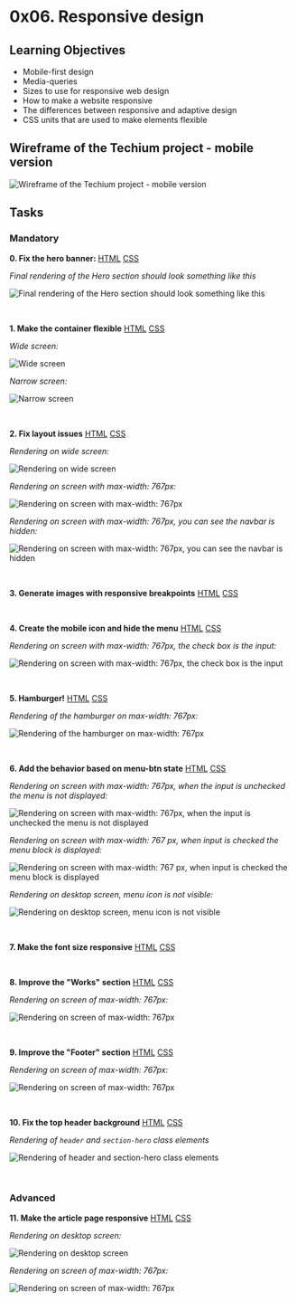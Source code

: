 # 0x06. Responsive design

## Learning Objectives
- Mobile-first design
- Media-queries
- Sizes to use for responsive web design
- How to make a website responsive
- The differences between responsive and adaptive design
- CSS units that are used to make elements flexible

## Wireframe of the Techium project - mobile version
![Wireframe of the Techium project - mobile version](https://github.com/dianaparr/holbertonschool-web_front_end/blob/main/0x06-responsive_design/img/wiframe.png)

## Tasks
### Mandatory
**0. Fix the hero banner:** [HTML]() [CSS]()

*Final rendering of the Hero section should look something like this*

![Final rendering of the Hero section should look something like this](https://github.com/dianaparr/holbertonschool-web_front_end/blob/main/0x06-responsive_design/img/0-img.png)

<br />

**1. Make the container flexible** [HTML]() [CSS]()

*Wide screen:*

![Wide screen](https://github.com/dianaparr/holbertonschool-web_front_end/blob/main/0x06-responsive_design/img/1-img.png)

*Narrow screen:*

![Narrow screen](https://github.com/dianaparr/holbertonschool-web_front_end/blob/main/0x06-responsive_design/img/1.1-img.png)

<br />


**2. Fix layout issues** [HTML]() [CSS]()

*Rendering on wide screen:*

![Rendering on wide screen](https://github.com/dianaparr/holbertonschool-web_front_end/blob/main/0x06-responsive_design/img/2-img.png)

*Rendering on screen with max-width: 767px:*

![Rendering on screen with max-width: 767px](https://github.com/dianaparr/holbertonschool-web_front_end/blob/main/0x06-responsive_design/img/2.1-img.png)

*Rendering on screen with max-width: 767px, you can see the navbar is hidden:*

![Rendering on screen with max-width: 767px, you can see the navbar is hidden](https://github.com/dianaparr/holbertonschool-web_front_end/blob/main/0x06-responsive_design/img/2.2-img.png)

<br />

**3. Generate images with responsive breakpoints** [HTML]() [CSS]()

<br />

**4. Create the mobile icon and hide the menu** [HTML]() [CSS]()

*Rendering on screen with max-width: 767px, the check box is the input:*

![Rendering on screen with max-width: 767px, the check box is the input](https://github.com/dianaparr/holbertonschool-web_front_end/blob/main/0x06-responsive_design/img/4-img.png)

<br />

**5. Hamburger!** [HTML]() [CSS]()

*Rendering of the hamburger on max-width: 767px:*

![Rendering of the hamburger on max-width: 767px](https://github.com/dianaparr/holbertonschool-web_front_end/blob/main/0x06-responsive_design/img/5-img.png)

<br />

**6. Add the behavior based on menu-btn state** [HTML]() [CSS]()

*Rendering on screen with max-width: 767px, when the input is unchecked the menu is not displayed:*

![Rendering on screen with max-width: 767px, when the input is unchecked the menu is not displayed](https://github.com/dianaparr/holbertonschool-web_front_end/blob/main/0x06-responsive_design/img/6-img.png)

*Rendering on screen with max-width: 767 px, when input is checked the menu block is displayed:*

![Rendering on screen with max-width: 767 px, when input is checked the menu block is displayed](https://github.com/dianaparr/holbertonschool-web_front_end/blob/main/0x06-responsive_design/img/6.1-img.png)

*Rendering on desktop screen, menu icon is not visible:*

![Rendering on desktop screen, menu icon is not visible](https://github.com/dianaparr/holbertonschool-web_front_end/blob/main/0x06-responsive_design/img/6.2-img.png)

<br />

**7. Make the font size responsive** [HTML]() [CSS]()

<br />

**8. Improve the "Works" section** [HTML]() [CSS]()

*Rendering on screen of max-width: 767px:*

![Rendering on screen of max-width: 767px](https://github.com/dianaparr/holbertonschool-web_front_end/blob/main/0x06-responsive_design/img/8-img.png)

<br />

**9. Improve the "Footer" section** [HTML]() [CSS]()

*Rendering on screen of max-width: 767px:*

![Rendering on screen of max-width: 767px](https://github.com/dianaparr/holbertonschool-web_front_end/blob/main/0x06-responsive_design/img/9-img.png)

<br />

**10. Fix the top header background** [HTML]() [CSS]()

*Rendering of `header` and `section-hero` class elements*

![Rendering of `header` and `section-hero` class elements](https://github.com/dianaparr/holbertonschool-web_front_end/blob/main/0x06-responsive_design/img/10-img.png)

<br />

### Advanced
**11. Make the article page responsive** [HTML]() [CSS]()

*Rendering on desktop screen:*

![Rendering on desktop screen](https://github.com/dianaparr/holbertonschool-web_front_end/blob/main/0x06-responsive_design/img/11-img.png)

*Rendering on screen of max-width: 767px:*

![Rendering on screen of max-width: 767px](https://github.com/dianaparr/holbertonschool-web_front_end/blob/main/0x06-responsive_design/img/11.1-img.png)
